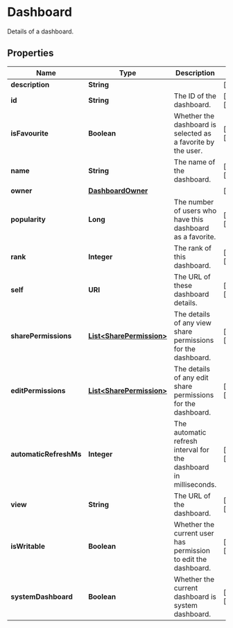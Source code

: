 

# Dashboard

Details of a dashboard.

## Properties

| Name | Type | Description | Notes |
|------------ | ------------- | ------------- | -------------|
|**description** | **String** |  |  [optional] |
|**id** | **String** | The ID of the dashboard. |  [optional] [readonly] |
|**isFavourite** | **Boolean** | Whether the dashboard is selected as a favorite by the user. |  [optional] [readonly] |
|**name** | **String** | The name of the dashboard. |  [optional] [readonly] |
|**owner** | [**DashboardOwner**](DashboardOwner.md) |  |  [optional] |
|**popularity** | **Long** | The number of users who have this dashboard as a favorite. |  [optional] [readonly] |
|**rank** | **Integer** | The rank of this dashboard. |  [optional] [readonly] |
|**self** | **URI** | The URL of these dashboard details. |  [optional] [readonly] |
|**sharePermissions** | [**List&lt;SharePermission&gt;**](SharePermission.md) | The details of any view share permissions for the dashboard. |  [optional] [readonly] |
|**editPermissions** | [**List&lt;SharePermission&gt;**](SharePermission.md) | The details of any edit share permissions for the dashboard. |  [optional] [readonly] |
|**automaticRefreshMs** | **Integer** | The automatic refresh interval for the dashboard in milliseconds. |  [optional] [readonly] |
|**view** | **String** | The URL of the dashboard. |  [optional] [readonly] |
|**isWritable** | **Boolean** | Whether the current user has permission to edit the dashboard. |  [optional] [readonly] |
|**systemDashboard** | **Boolean** | Whether the current dashboard is system dashboard. |  [optional] [readonly] |



